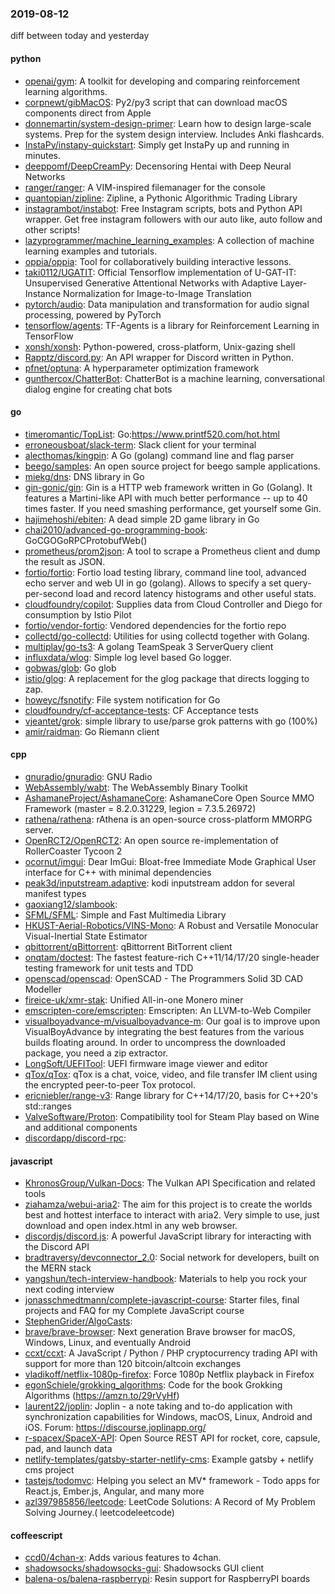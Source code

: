 ### 2019-08-12
diff between today and yesterday

#### python
* [openai/gym](https://github.com/openai/gym): A toolkit for developing and comparing reinforcement learning algorithms.
* [corpnewt/gibMacOS](https://github.com/corpnewt/gibMacOS): Py2/py3 script that can download macOS components direct from Apple
* [donnemartin/system-design-primer](https://github.com/donnemartin/system-design-primer): Learn how to design large-scale systems. Prep for the system design interview. Includes Anki flashcards.
* [InstaPy/instapy-quickstart](https://github.com/InstaPy/instapy-quickstart):  Simply get InstaPy up and running in minutes.
* [deeppomf/DeepCreamPy](https://github.com/deeppomf/DeepCreamPy): Decensoring Hentai with Deep Neural Networks
* [ranger/ranger](https://github.com/ranger/ranger): A VIM-inspired filemanager for the console
* [quantopian/zipline](https://github.com/quantopian/zipline): Zipline, a Pythonic Algorithmic Trading Library
* [instagrambot/instabot](https://github.com/instagrambot/instabot):  Free Instagram scripts, bots and Python API wrapper. Get free instagram followers with our auto like, auto follow and other scripts!
* [lazyprogrammer/machine_learning_examples](https://github.com/lazyprogrammer/machine_learning_examples): A collection of machine learning examples and tutorials.
* [oppia/oppia](https://github.com/oppia/oppia): Tool for collaboratively building interactive lessons.
* [taki0112/UGATIT](https://github.com/taki0112/UGATIT): Official Tensorflow implementation of U-GAT-IT: Unsupervised Generative Attentional Networks with Adaptive Layer-Instance Normalization for Image-to-Image Translation
* [pytorch/audio](https://github.com/pytorch/audio): Data manipulation and transformation for audio signal processing, powered by PyTorch
* [tensorflow/agents](https://github.com/tensorflow/agents): TF-Agents is a library for Reinforcement Learning in TensorFlow
* [xonsh/xonsh](https://github.com/xonsh/xonsh): Python-powered, cross-platform, Unix-gazing shell
* [Rapptz/discord.py](https://github.com/Rapptz/discord.py): An API wrapper for Discord written in Python.
* [pfnet/optuna](https://github.com/pfnet/optuna): A hyperparameter optimization framework
* [gunthercox/ChatterBot](https://github.com/gunthercox/ChatterBot): ChatterBot is a machine learning, conversational dialog engine for creating chat bots

#### go
* [timeromantic/TopList](https://github.com/timeromantic/TopList): Go:https://www.printf520.com/hot.html
* [erroneousboat/slack-term](https://github.com/erroneousboat/slack-term): Slack client for your terminal
* [alecthomas/kingpin](https://github.com/alecthomas/kingpin): A Go (golang) command line and flag parser
* [beego/samples](https://github.com/beego/samples): An open source project for beego sample applications.
* [miekg/dns](https://github.com/miekg/dns): DNS library in Go
* [gin-gonic/gin](https://github.com/gin-gonic/gin): Gin is a HTTP web framework written in Go (Golang). It features a Martini-like API with much better performance -- up to 40 times faster. If you need smashing performance, get yourself some Gin.
* [hajimehoshi/ebiten](https://github.com/hajimehoshi/ebiten): A dead simple 2D game library in Go
* [chai2010/advanced-go-programming-book](https://github.com/chai2010/advanced-go-programming-book):  GoCGOGoRPCProtobufWeb()
* [prometheus/prom2json](https://github.com/prometheus/prom2json): A tool to scrape a Prometheus client and dump the result as JSON.
* [fortio/fortio](https://github.com/fortio/fortio): Fortio load testing library, command line tool, advanced echo server and web UI in go (golang). Allows to specify a set query-per-second load and record latency histograms and other useful stats.
* [cloudfoundry/copilot](https://github.com/cloudfoundry/copilot): Supplies data from Cloud Controller and Diego for consumption by Istio Pilot
* [fortio/vendor-fortio](https://github.com/fortio/vendor-fortio): Vendored dependencies for the fortio repo
* [collectd/go-collectd](https://github.com/collectd/go-collectd): Utilities for using collectd together with Golang.
* [multiplay/go-ts3](https://github.com/multiplay/go-ts3): A golang TeamSpeak 3 ServerQuery client
* [influxdata/wlog](https://github.com/influxdata/wlog): Simple log level based Go logger.
* [gobwas/glob](https://github.com/gobwas/glob): Go glob
* [istio/glog](https://github.com/istio/glog): A replacement for the glog package that directs logging to zap.
* [howeyc/fsnotify](https://github.com/howeyc/fsnotify): File system notification for Go
* [cloudfoundry/cf-acceptance-tests](https://github.com/cloudfoundry/cf-acceptance-tests): CF Acceptance tests
* [vjeantet/grok](https://github.com/vjeantet/grok): simple library to use/parse grok patterns with go (100%)
* [amir/raidman](https://github.com/amir/raidman): Go Riemann client

#### cpp
* [gnuradio/gnuradio](https://github.com/gnuradio/gnuradio): GNU Radio
* [WebAssembly/wabt](https://github.com/WebAssembly/wabt): The WebAssembly Binary Toolkit
* [AshamaneProject/AshamaneCore](https://github.com/AshamaneProject/AshamaneCore): AshamaneCore Open Source MMO Framework (master = 8.2.0.31229, legion = 7.3.5.26972)
* [rathena/rathena](https://github.com/rathena/rathena): rAthena is an open-source cross-platform MMORPG server.
* [OpenRCT2/OpenRCT2](https://github.com/OpenRCT2/OpenRCT2): An open source re-implementation of RollerCoaster Tycoon 2 
* [ocornut/imgui](https://github.com/ocornut/imgui): Dear ImGui: Bloat-free Immediate Mode Graphical User interface for C++ with minimal dependencies
* [peak3d/inputstream.adaptive](https://github.com/peak3d/inputstream.adaptive): kodi inputstream addon for several manifest types
* [gaoxiang12/slambook](https://github.com/gaoxiang12/slambook): 
* [SFML/SFML](https://github.com/SFML/SFML): Simple and Fast Multimedia Library
* [HKUST-Aerial-Robotics/VINS-Mono](https://github.com/HKUST-Aerial-Robotics/VINS-Mono): A Robust and Versatile Monocular Visual-Inertial State Estimator
* [qbittorrent/qBittorrent](https://github.com/qbittorrent/qBittorrent): qBittorrent BitTorrent client
* [onqtam/doctest](https://github.com/onqtam/doctest): The fastest feature-rich C++11/14/17/20 single-header testing framework for unit tests and TDD
* [openscad/openscad](https://github.com/openscad/openscad): OpenSCAD - The Programmers Solid 3D CAD Modeller
* [fireice-uk/xmr-stak](https://github.com/fireice-uk/xmr-stak): Unified All-in-one Monero miner
* [emscripten-core/emscripten](https://github.com/emscripten-core/emscripten): Emscripten: An LLVM-to-Web Compiler
* [visualboyadvance-m/visualboyadvance-m](https://github.com/visualboyadvance-m/visualboyadvance-m): Our goal is to improve upon VisualBoyAdvance by integrating the best features from the various builds floating around. In order to uncompress the downloaded package, you need a zip extractor.
* [LongSoft/UEFITool](https://github.com/LongSoft/UEFITool): UEFI firmware image viewer and editor
* [qTox/qTox](https://github.com/qTox/qTox): qTox is a chat, voice, video, and file transfer IM client using the encrypted peer-to-peer Tox protocol.
* [ericniebler/range-v3](https://github.com/ericniebler/range-v3): Range library for C++14/17/20, basis for C++20's std::ranges
* [ValveSoftware/Proton](https://github.com/ValveSoftware/Proton): Compatibility tool for Steam Play based on Wine and additional components
* [discordapp/discord-rpc](https://github.com/discordapp/discord-rpc): 

#### javascript
* [KhronosGroup/Vulkan-Docs](https://github.com/KhronosGroup/Vulkan-Docs): The Vulkan API Specification and related tools
* [ziahamza/webui-aria2](https://github.com/ziahamza/webui-aria2): The aim for this project is to create the worlds best and hottest interface to interact with aria2. Very simple to use, just download and open index.html in any web browser.
* [discordjs/discord.js](https://github.com/discordjs/discord.js): A powerful JavaScript library for interacting with the Discord API
* [bradtraversy/devconnector_2.0](https://github.com/bradtraversy/devconnector_2.0): Social network for developers, built on the MERN stack
* [yangshun/tech-interview-handbook](https://github.com/yangshun/tech-interview-handbook):  Materials to help you rock your next coding interview
* [jonasschmedtmann/complete-javascript-course](https://github.com/jonasschmedtmann/complete-javascript-course): Starter files, final projects and FAQ for my Complete JavaScript course
* [StephenGrider/AlgoCasts](https://github.com/StephenGrider/AlgoCasts): 
* [brave/brave-browser](https://github.com/brave/brave-browser): Next generation Brave browser for macOS, Windows, Linux, and eventually Android
* [ccxt/ccxt](https://github.com/ccxt/ccxt): A JavaScript / Python / PHP cryptocurrency trading API with support for more than 120 bitcoin/altcoin exchanges
* [vladikoff/netflix-1080p-firefox](https://github.com/vladikoff/netflix-1080p-firefox):  Force 1080p Netflix playback in Firefox
* [egonSchiele/grokking_algorithms](https://github.com/egonSchiele/grokking_algorithms): Code for the book Grokking Algorithms (https://amzn.to/29rVyHf)
* [laurent22/joplin](https://github.com/laurent22/joplin): Joplin - a note taking and to-do application with synchronization capabilities for Windows, macOS, Linux, Android and iOS. Forum: https://discourse.joplinapp.org/
* [r-spacex/SpaceX-API](https://github.com/r-spacex/SpaceX-API):  Open Source REST API for rocket, core, capsule, pad, and launch data
* [netlify-templates/gatsby-starter-netlify-cms](https://github.com/netlify-templates/gatsby-starter-netlify-cms): Example gatsby + netlify cms project
* [tastejs/todomvc](https://github.com/tastejs/todomvc): Helping you select an MV* framework - Todo apps for React.js, Ember.js, Angular, and many more
* [azl397985856/leetcode](https://github.com/azl397985856/leetcode): LeetCode Solutions: A Record of My Problem Solving Journey.( leetcodeleetcode)

#### coffeescript
* [ccd0/4chan-x](https://github.com/ccd0/4chan-x): Adds various features to 4chan.
* [shadowsocks/shadowsocks-gui](https://github.com/shadowsocks/shadowsocks-gui): Shadowsocks GUI client
* [balena-os/balena-raspberrypi](https://github.com/balena-os/balena-raspberrypi): Resin support for RaspberryPI boards

